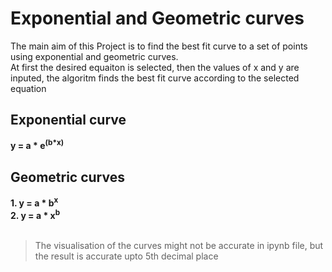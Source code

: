# Exponential and Geometric curves
The main aim of this Project is to find the best fit curve to a set of points using exponential and geometric curves.  
At first the desired equaiton is selected, then the values of x and y are inputed, the algoritm finds the best fit curve according to the selected equation
## Exponential curve
**y = a * e<sup>(b*x)</sup>**
## Geometric curves 
**1. y = a * b<sup>x</sup>**  
**2. y = a * x<sup>b</sup>**  
 <br>
>The visualisation of the curves might not be accurate in ipynb file, but the result is accurate upto 5th decimal place
